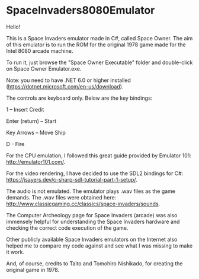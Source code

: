 # SpaceInvaders8080Emulator

Hello!

This is a Space Invaders emulator made in C#, called Space Owner. The aim of this emulator is to run the ROM for the original 1978 game made for the Intel 8080 arcade machine. 

To run it, just browse the "Space Owner Executable" folder and double-click on Space Owner Emulator.exe.

Note: you need to have .NET 6.0 or higher installed (https://dotnet.microsoft.com/en-us/download).

The controls are keyboard only. Below are the key bindings:


1 – Insert Credit

Enter (return) – Start

Key Arrows – Move Ship

D - Fire


For the CPU emulation, I followed this great guide provided by Emulator 101: http://emulator101.com/.

For the video rendering, I have decided to use the SDL2 bindings for C#: https://jsayers.dev/c-sharp-sdl-tutorial-part-1-setup/.

The audio is not emulated. The emulator plays .wav files as the game demands. The .wav files were obtained here: http://www.classicgaming.cc/classics/space-invaders/sounds.

The Computer Archeology page for Space Invaders (arcade) was also immensely helpful for understanding the Space Invaders hardware and checking the correct code execution of the game.

Other publicly available Space Invaders emulators on the Internet also helped me to compare my code against and see what I was missing to make it work.

And, of course, credits to Taito and Tomohiro Nishikado, for creating the original game in 1978.
